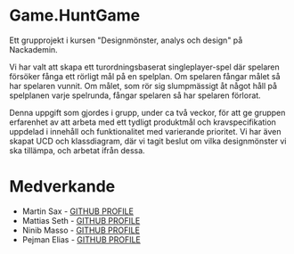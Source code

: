 # Game.HuntGame

Ett grupprojekt i kursen "Designmönster, analys och design" på Nackademin. 

Vi har valt att skapa ett turordningsbaserat singleplayer-spel där spelaren försöker fånga ett rörligt mål på en 
spelplan. Om spelaren fångar målet så har spelaren vunnit. Om målet, som rör sig slumpmässigt åt något håll på 
spelplanen varje spelrunda, fångar spelaren så har spelaren förlorat.

Denna uppgift som gjordes i grupp, under ca två veckor, för att ge gruppen erfarenhet av att arbeta med ett tydligt 
produktmål och kravspecifikation uppdelad i innehåll och funktionalitet med varierande prioritet. Vi har även skapat 
UCD och klassdiagram, där vi tagit beslut om vilka designmönster vi ska tillämpa, och arbetat ifrån dessa.


# Medverkande

* Martin Sax - [GITHUB PROFILE](https://github.com/HMSax)
* Mattias Seth - [GITHUB PROFILE](https://github.com/MattiasSeth)
* Ninib Masso - [GITHUB PROFILE](https://github.com/NinibMasso)
* Pejman Elias - [GITHUB PROFILE](https://github.com/Elias8823)

